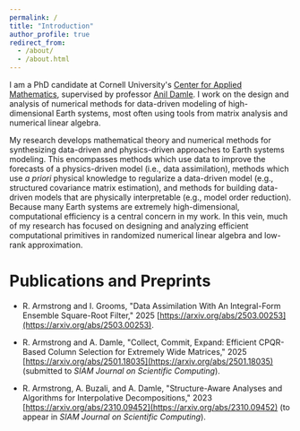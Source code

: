```yaml
---
permalink: /
title: "Introduction"
author_profile: true
redirect_from: 
  - /about/
  - /about.html
---
```


I am a PhD candidate at Cornell University's [Center for Applied Mathematics](https://www.cam.cornell.edu/cam), supervised by professor [Anil Damle](https://www.cs.cornell.edu/~damle/). I work on the design and analysis of numerical methods for data-driven modeling of high-dimensional Earth systems, most often using tools from matrix analysis and numerical linear algebra.

My research develops mathematical theory and numerical methods for synthesizing data-driven and physics-driven approaches to Earth systems modeling. This encompasses methods which use data to improve the forecasts of a physics-driven model (i.e., data assimilation), methods which use _a priori_ physical knowledge to regularize a data-driven model (e.g., structured covariance matrix estimation), and methods for building data-driven models that are physically interpretable (e.g., model order reduction). Because many Earth systems are extremely high-dimensional, computational efficiency is a central concern in my work. In this vein, much of my research has focused on designing and analyzing efficient computational primitives in randomized numerical linear algebra and low-rank approximation.

# Publications and Preprints

- R. Armstrong and I. Grooms, "Data Assimilation With An Integral-Form Ensemble Square-Root Filter," 2025 [https://arxiv.org/abs/2503.00253](https://arxiv.org/abs/2503.00253).

- R. Armstrong and A. Damle, "Collect, Commit, Expand: Efficient CPQR-Based Column Selection for Extremely Wide Matrices," 2025 [https://arxiv.org/abs/2501.18035](https://arxiv.org/abs/2501.18035) (submitted to _SIAM Journal on Scientific Computing_).

- R. Armstrong, A. Buzali, and A. Damle, "Structure-Aware Analyses and Algorithms for Interpolative Decompositions," 2023 [https://arxiv.org/abs/2310.09452](https://arxiv.org/abs/2310.09452) (to appear in _SIAM Journal on Scientific Computing_).
